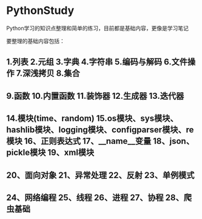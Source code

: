# PythonStudy
Python学习的知识点整理和简单的练习，目前都是基础内容，更像是学习笔记

要整理的基础内容包括：

1.列表
2.元组
3.字典
4.字符串
5.编码与解码
6.文件操作
7.深浅拷贝
8.集合
----------------------------------------------
9.函数
10.内置函数
11.装饰器
12.生成器
13.迭代器
----------------------------------------
14.模块(time、random)
15.os模块、sys模块、hashlib模块、logging模块、configparser模块、re模块
16、正则表达式
17、__name__变量
18、json、pickle模块
19、xml模块
-----------------------------------------------
20、面向对象
21、异常处理
22、反射
23、单例模式
-----------------------------------------
24、网络编程
25、线程
26、进程
27、协程
28、爬虫基础
---------------------------------------------
























